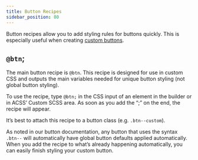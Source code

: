 ```yaml
---
title: Button Recipes
sidebar_position: 80
---
```


Button recipes allow you to add styling rules for buttons quickly. This is especially useful when creating [custom buttons](../buttons-links/buttons.md).

## `@btn`;

The main button recipe is `@btn`. This recipe is designed for use in custom CSS and outputs the main variables needed for unique button styling (not global button styling).

To use the recipe, type `@btn;` in the CSS input of an element in the builder or in ACSS’ Custom SCSS area. As soon as you add the “;” on the end, the recipe will appear.

It’s best to attach this recipe to a button class (e.g. `.btn--custom`).

As noted in our button documentation, any button that uses the syntax `.btn--` will automatically have global button defaults applied automatically. When you add the recipe to what’s already happening automatically, you can easily finish styling your custom button.

